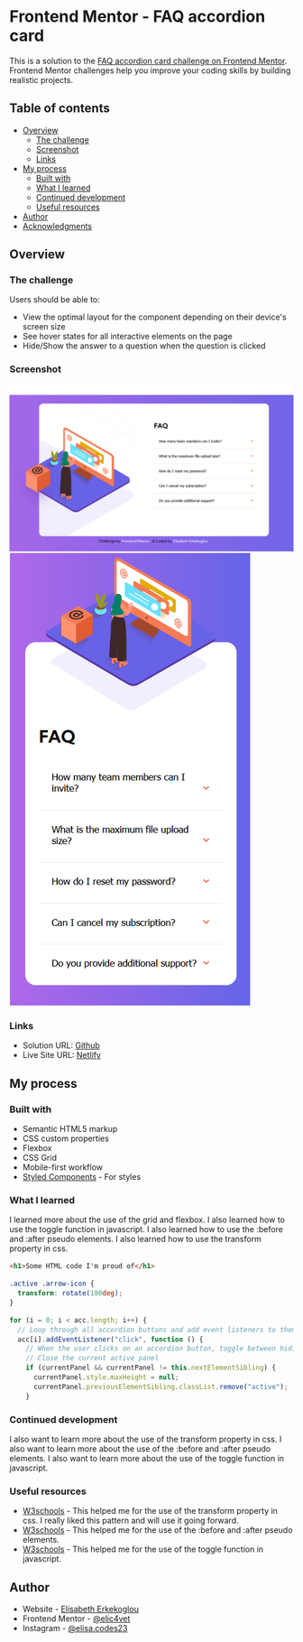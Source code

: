 # Frontend Mentor - FAQ accordion card 
This is a solution to the [FAQ accordion card challenge on Frontend Mentor](https://www.frontendmentor.io/challenges/faq-accordion-card-XlyjD0Oam). Frontend Mentor challenges help you improve your coding skills by building realistic projects.

## Table of contents

- [Overview](#overview)
  - [The challenge](#the-challenge)
  - [Screenshot](#screenshot)
  - [Links](#links)
- [My process](#my-process)
  - [Built with](#built-with)
  - [What I learned](#what-i-learned)
  - [Continued development](#continued-development)
  - [Useful resources](#useful-resources)
- [Author](#author)
- [Acknowledgments](#acknowledgments)

## Overview

### The challenge

Users should be able to:
- View the optimal layout for the component depending on their device's screen size
- See hover states for all interactive elements on the page
- Hide/Show the answer to a question when the question is clicked

### Screenshot

![](./src/assets/images/desktop_app1.png)
![](./src/assets/images/mobile_app1.png)

### Links

- Solution URL: [Github](https://github.com/elic4vet/faq-card)
- Live Site URL: [Netlify](https://fascinating-dusk-68f6ff.netlify.app/)

## My process

### Built with

- Semantic HTML5 markup
- CSS custom properties
- Flexbox
- CSS Grid
- Mobile-first workflow
- [Styled Components](https://styled-components.com/) - For styles

### What I learned

I learned more about the use of the grid and flexbox. I also learned how to use the toggle function in javascript. I also learned how to use the :before and :after pseudo elements. I also learned how to use the transform property in css.

```html
<h1>Some HTML code I'm proud of</h1>
```

```css
.active .arrow-icon {
  transform: rotate(180deg);
}
```

```js
for (i = 0; i < acc.length; i++) {
  // Loop through all accordion buttons and add event listeners to them
  acc[i].addEventListener("click", function () {
    // When the user clicks on an accordion button, toggle between hiding and showing the active panel
    // Close the current active panel
    if (currentPanel && currentPanel != this.nextElementSibling) {
      currentPanel.style.maxHeight = null;
      currentPanel.previousElementSibling.classList.remove("active");
    }

```

### Continued development

I also want to learn more about the use of the transform property in css. I also want to learn more about the use of the :before and :after pseudo elements. I also want to learn more about the use of the toggle function in javascript.

### Useful resources

- [W3schools](https://www.w3schools.com/) - This helped me for the use of the transform property in css. I really liked this pattern and will use it going forward.
- [W3schools](https://www.w3schools.com/) - This helped me for the use of the :before and :after pseudo elements.
- [W3schools](https://www.w3schools.com/) - This helped me for the use of the toggle function in javascript.

## Author

- Website - [Elisabeth Erkekoglou ](https://www.linkedin.com/in/eerkekoglou/)
- Frontend Mentor - [@elic4vet](https://www.frontendmentor.io/profile/elic4vet)
- Instagram - [@elisa.codes23](https://www.instagram.com/elisa.codes23/)

